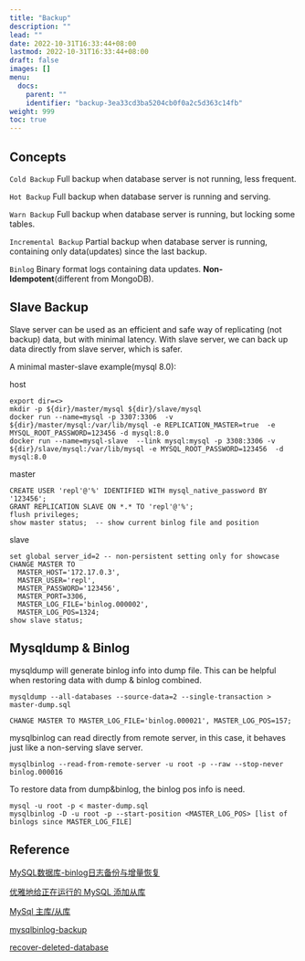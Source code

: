 ```yaml
---
title: "Backup"
description: ""
lead: ""
date: 2022-10-31T16:33:44+08:00
lastmod: 2022-10-31T16:33:44+08:00
draft: false
images: []
menu:
  docs:
    parent: ""
    identifier: "backup-3ea33cd3ba5204cb0f0a2c5d363c14fb"
weight: 999
toc: true
---
```

## Concepts
`Cold Backup` Full backup when database server is not running, less frequent. 

`Hot Backup` Full backup when database server is running and serving.

`Warn Backup` Full backup when database server is running, but locking some tables.

`Incremental Backup` Partial backup when database server is running, containing only data(updates) since the last backup. 

`Binlog` Binary format logs containing data updates. **Non-Idempotent**(different from MongoDB).

## Slave Backup
Slave server can be used as an efficient and safe way of replicating (not backup) data, but with minimal latency. With slave server, 
we can back up data directly from slave server, which is safer.

A minimal master-slave example(mysql 8.0):

host
```shell
export dir=<>
mkdir -p ${dir}/master/mysql ${dir}/slave/mysql
docker run --name=mysql -p 3307:3306  -v ${dir}/master/mysql:/var/lib/mysql -e REPLICATION_MASTER=true  -e MYSQL_ROOT_PASSWORD=123456 -d mysql:8.0
docker run --name=mysql-slave  --link mysql:mysql -p 3308:3306 -v ${dir}/slave/mysql:/var/lib/mysql -e MYSQL_ROOT_PASSWORD=123456  -d mysql:8.0
```
master
```mysql
CREATE USER 'repl'@'%' IDENTIFIED WITH mysql_native_password BY '123456';
GRANT REPLICATION SLAVE ON *.* TO 'repl'@'%';
flush privileges;
show master status;  -- show current binlog file and position
```
slave
```mysql
set global server_id=2 -- non-persistent setting only for showcase
CHANGE MASTER TO 
  MASTER_HOST='172.17.0.3',
  MASTER_USER='repl',
  MASTER_PASSWORD='123456',
  MASTER_PORT=3306,
  MASTER_LOG_FILE='binlog.000002',            
  MASTER_LOG_POS=1324;
show slave status;
```
## Mysqldump & Binlog
mysqldump will generate binlog info into dump file. This can be helpful when restoring data with dump & binlog combined.
```shell
mysqldump --all-databases --source-data=2 --single-transaction > master-dump.sql
```
```mysql
CHANGE MASTER TO MASTER_LOG_FILE='binlog.000021', MASTER_LOG_POS=157;
```
mysqlbinlog can read directly from remote server, in this case, it behaves just like a non-serving slave server.
```shell
mysqlbinlog --read-from-remote-server -u root -p --raw --stop-never binlog.000016
```
To restore data from dump&binlog, the binlog pos info is need.
```shell
mysql -u root -p < master-dump.sql
mysqlbinlog -D -u root -p --start-position <MASTER_LOG_POS> [list of binlogs since MASTER_LOG_FILE]
```
## Reference
[MySQL数据库-binlog日志备份与增量恢复](https://devopssec.gitee.io/blog/2018/08/28/MySQL%E6%95%B0%E6%8D%AE%E5%BA%93-binlog%E6%97%A5%E5%BF%97%E5%A4%87%E4%BB%BD%E4%B8%8E%E5%A2%9E%E9%87%8F%E6%81%A2%E5%A4%8D/)

[优雅地给正在运行的 MySQL 添加从库](https://zahui.fan/posts/86a9c8f5/)

[MySql 主库/从库](https://www.jianshu.com/p/6cd5d57c6d1d)

[mysqlbinlog-backup](https://dev.mysql.com/doc/refman/8.0/en/mysqlbinlog-backup.html)

[recover-deleted-database](https://developer.aliyun.com/article/495602)
